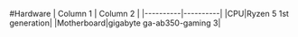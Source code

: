 #Hardware
| Column 1 | Column 2 |
|----------|----------|
|CPU|Ryzen 5 1st generation|
|Motherboard|gigabyte ga-ab350-gaming 3|
